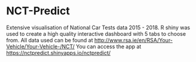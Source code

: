 # NCT-Predict
Extensive visualisation of National Car Tests data 2015 - 2018. 
R shiny was used to create a high quality interactive dashboard with 5 tabs to choose from. 
All data used can be found at http://www.rsa.ie/en/RSA/Your-Vehicle/Your-Vehicle-/NCT/
You can access the app at https://nctpredict.shinyapps.io/nctpredict/
